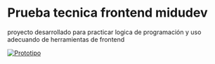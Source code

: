 # Prueba tecnica frontend midudev

proyecto desarrollado para practicar logica de programación y uso adecuando  de herramientas de frontend

[![Prototipo](https://static.figma.com/app/icon/1/favicon.png)](https://www.figma.com/design/aZMhSOAoHxjvBAV1V2pPPZ/Aplicaci%C3%B3n-de-Lista-de-Libros?node-id=2-2833&t=TYxVEaJIzbDeFbo0-1)
